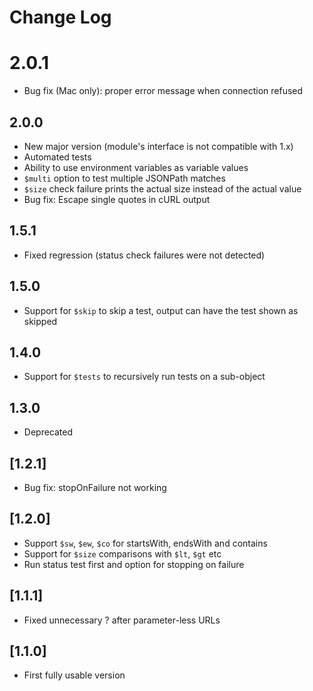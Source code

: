 # Change Log

# 2.0.1
- Bug fix (Mac only): proper error message when connection refused

## 2.0.0
- New major version (module's interface is not compatible with 1.x)
- Automated tests
- Ability to use environment variables as variable values
- `$multi` option to test multiple JSONPath matches
- `$size` check failure prints the actual size instead of the actual value
- Bug fix: Escape single quotes in cURL output

## 1.5.1
- Fixed regression (status check failures were not detected)

## 1.5.0
- Support for `$skip` to skip a test, output can have the test shown as skipped

## 1.4.0
- Support for `$tests` to recursively run tests on a sub-object

## 1.3.0
- Deprecated

## [1.2.1]
- Bug fix: stopOnFailure not working

## [1.2.0]
- Support `$sw`, `$ew`, `$co` for startsWith, endsWith and contains
- Support for `$size` comparisons with `$lt`, `$gt` etc
- Run status test first and option for stopping on failure

## [1.1.1]
- Fixed unnecessary ? after parameter-less URLs

## [1.1.0]
- First fully usable version
